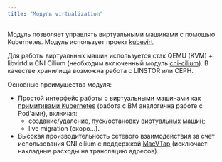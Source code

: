```yaml
---
title: "Модуль virtualization"
---
```


Модуль позволяет управлять виртуальными машинами с помощью Kubernetes. Модуль использует проект [kubevirt](https://github.com/kubevirt/kubevirt). 

Для работы виртуальных машин используется стэк QEMU (KVM) + libvirtd и CNI Cilium (необходим включенный модуль [cni-cilium](../021-cni-cilium/)). В качестве хранилища возможна работа с LINSTOR или CEPH.

Основные преимущества модуля:
- Простой интерфейс работы с виртуальными машинами как [примитивами Kubernetes](cr.html) (работа с ВМ аналогична работе с Pod'ами), включая:
  - создание/удаление, пуск/остановку виртуальных машин;
  - live migration (скоро...). 
- Высокая производительность сетевого взаимодействия за счет использования CNI cilium с поддержкой [MacVTap](https://github.com/kubevirt/macvtap-cni) (исключает накладные расходы на трансляцию адресов).

